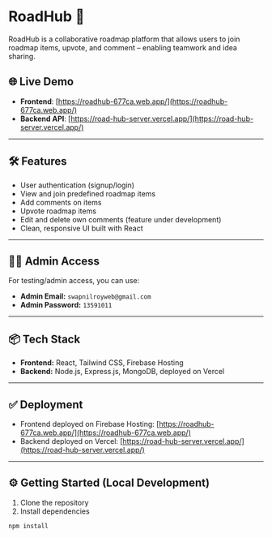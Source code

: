 # RoadHub 🚀

RoadHub is a collaborative roadmap platform that allows users to join roadmap items, upvote, and comment – enabling teamwork and idea sharing.

## 🌐 Live Demo

- **Frontend**: [https://roadhub-677ca.web.app/](https://roadhub-677ca.web.app/)
- **Backend API**: [https://road-hub-server.vercel.app/](https://road-hub-server.vercel.app/)

---

## 🛠️ Features

- User authentication (signup/login)
- View and join predefined roadmap items
- Add comments on items
- Upvote roadmap items
- Edit and delete own comments (feature under development)
- Clean, responsive UI built with React

---

## 🧑‍💻 Admin Access

For testing/admin access, you can use:

- **Admin Email:** `swapnilroyweb@gmail.com`
- **Admin Password:** `13591011`

---

## 📦 Tech Stack

- **Frontend:** React, Tailwind CSS, Firebase Hosting
- **Backend:** Node.js, Express.js, MongoDB, deployed on Vercel

---

## ✅ Deployment

- Frontend deployed on Firebase Hosting: [https://roadhub-677ca.web.app/](https://roadhub-677ca.web.app/)
- Backend deployed on Vercel: [https://road-hub-server.vercel.app/](https://road-hub-server.vercel.app/)

---

## ⚙️ Getting Started (Local Development)

1. Clone the repository
2. Install dependencies

```bash
npm install
